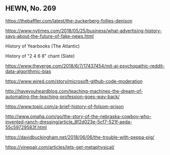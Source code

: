 ## HEWN, No. 269

https://thebaffler.com/latest/the-zuckerberg-follies-denison

https://www.nytimes.com/2018/05/25/business/what-advertising-history-says-about-the-future-of-fake-news.html

History of Yearbooks (The Atlantic)

History of "2 4 6 8" chant (Slate)

https://www.theverge.com/2018/6/7/17437454/mit-ai-psychopathic-reddit-data-algorithmic-bias

https://www.wired.com/story/microsoft-github-code-moderation

http://haveyouheardblog.com/teaching-machines-the-dream-of-automating-the-teaching-profession-goes-way-back/

https://www.topic.com/a-brief-history-of-folsom-prison

http://www.omaha.com/go/the-story-of-the-nebraska-cowboy-who-invented-ranch-dressing/article_8f2d023e-5cf7-521f-aeda-55c59729583f.html

https://davidbuckingham.net/2018/06/06/the-trouble-with-peppa-pig/

https://vinepair.com/articles/lets-get-metaphysical/
